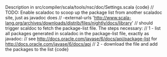 Description in src/compiler/scala/tools/nsc/doc/Settings.scala
{code}
  // TODO: Enable scaladoc to scoop up the package list from another scaladoc site, just as javadoc does
  //   -external-urls 'http://www.scala-lang.org/archives/downloads/distrib/files/nightly/docs/library'
  // should trigger scaldoc to fetch the package-list file. The steps necessary:
  // 1 - list all packages generated in scaladoc in the package-list file, exactly as javadoc:
  //     see http://docs.oracle.com/javase/6/docs/api/package-list for http://docs.oracle.com/javase/6/docs/api
  // 2 - download the file and add the packages to the list
{code}
